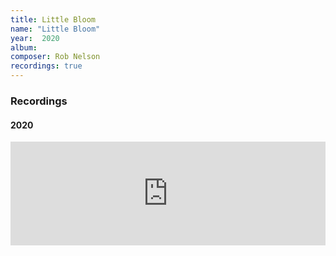 ```yaml
---
title: Little Bloom
name: "Little Bloom"
year:  2020
album: 
composer: Rob Nelson
recordings: true
---
```


<h3>Recordings</h3>

<h4>2020</h4>
<iframe width="100%" height="166" scrolling="no" frameborder="no" allow="autoplay" src="https://w.soundcloud.com/player/?url=https%3A//api.soundcloud.com/tracks/708566269&color=%23ff5500&auto_play=false&hide_related=false&show_comments=true&show_user=true&show_reposts=false&show_teaser=true"></iframe>

